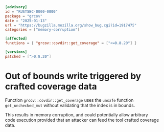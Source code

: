 ```toml
[advisory]
id = "RUSTSEC-0000-0000"
package = "grcov"
date = "2025-01-13"
url = "https://bugzilla.mozilla.org/show_bug.cgi?id=1917475"
categories = ["memory-corruption"]

[affected]
functions = { "grcov::covdir::get_coverage" = ["<=0.8.20"] }

[versions]
patched = [">0.8.20"]
```
# Out of bounds write triggered by crafted coverage data
Function `grcov::covdir::get_coverage` uses the `unsafe` function `get_unchecked_mut`
without validating that the index is in bounds.

This results in memory corruption, and could potentially allow arbitrary code execution
provided that an attacker can feed the tool crafted coverage data.
